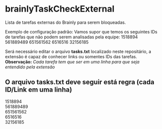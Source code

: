 # brainlyTaskCheckExternal
Lista de tarefas externas do Brainly para serem bloqueadas.

Exemplo de configuração padrão:
Vamos supor que temos os seguintes IDs de tarefas que não podem serem analisadas pela equipe: 1518894 561889489 651561562 6516516 32156185

Será necessário editar o arquivo **tasks.txt** localizado neste repositário, a extensão é capaz de conhecer links ou somentes IDs das tarefas.
**Observação:** *Cada tarefa tem que ser em uma linha para que seja entendido pela extensão*

## O arquivo **tasks.txt** deve seguir está regra (cada ID/Link em uma linha)

1518894<br />
561889489<br />
651561562<br />
6516516<br />
32156185
